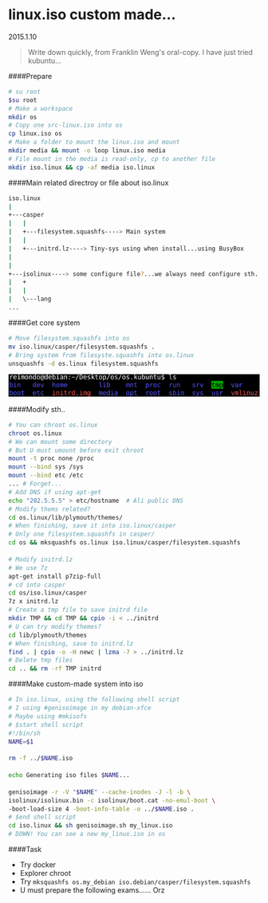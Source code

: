 linux.iso custom made...
===

2015.1.10

>Write down quickly, from Franklin Weng's oral-copy. I have just tried kubuntu...

####Prepare

```bash
# su root
$su root
# Make a workspace
mkdir os
# Copy one src-linux.iso into os
cp linux.iso os
# Make a folder to mount the linux.iso and mount
mkdir media && mount -o loop linux.iso media
# File mount in the media is read-only, cp to another file
mkdir iso.linux && cp -af media iso.linux
```

####Main related directroy or file about iso.linux

```bash
iso.linux
|
+---casper
|   |
|   +---filesystem.squashfs----> Main system
|   |
|   +---initrd.lz----> Tiny-sys using when install...using BusyBox
|
|
+---isolinux----> some configure file?...we always need configure sth. when installing
|   +
|   |
|   \---lang
...
```

####Get core system

```bash
# Move filesystem.squashfs into os
mv iso.linux/casper/filesystem.squashfs .
# Bring system from filesyste.squashfs into os.linux
unsquashfs -d os.linux filesystem.squashfs

```

![os_linux_files](linux_mkiso_about/os_linux.png)

####Modify sth..
```bash
# You can chroot os.linux
chroot os.linux
# We can mount some directory
# But U must umount before exit chroot
mount -t proc none /proc
mount --bind sys /sys
mount --bind etc /etc
... # Forget...
# Add DNS if using apt-get
echo "202.5.5.5" > etc/hostname  # Ali public DNS
# Modify thems related?
cd os.linux/lib/plymouth/themes/
# When finishing, save it into iso.linux/casper
# Only one filesystem.squashfs in casper/
cd os && mksquashfs os.linux iso.linux/casper/filesystem.squashfs

# Modify initrd.lz
# We use 7z
apt-get install p7zip-full
# cd into casper
cd os/iso.linux/casper
7z x initrd.lz
# Create a tmp file to save initrd file
mkdir TMP && cd TMP && cpio -i < ../initrd
# U can try modify themes?
cd lib/plymouth/themes
# When finishing, save to initrd.lz
find . | cpio -o -H newc | lzma -7 > ../initrd.lz
# Delete tmp files
cd .. && rm -rf TMP initrd
```

####Make custom-made system into iso
```bash
# In iso.linux, using the following shell script
# I using #genisoimage in my debian-xfce
# Maybe using #mkisofs
# $start shell script
#!/bin/sh
NAME=$1

rm -f ../$NAME.iso

echo Generating iso files $NAME...

genisoimage -r -V "$NAME" --cache-inodes -J -l -b \
isolinux/isolinux.bin -c isolinux/boot.cat -no-emul-boot \
-boot-load-size 4 -boot-info-table -o ../$NAME.iso .
# $end shell script
cd iso.linux && sh genisoimage.sh my_linux.iso
# DOWN! You can see a new my_linux.iso in os
```

####Task

- Try docker
- Explorer chroot
- Try `mksquashfs os.my_debian iso.debian/casper/filesystem.squashfs`
- U must prepare the following exams...... Orz

